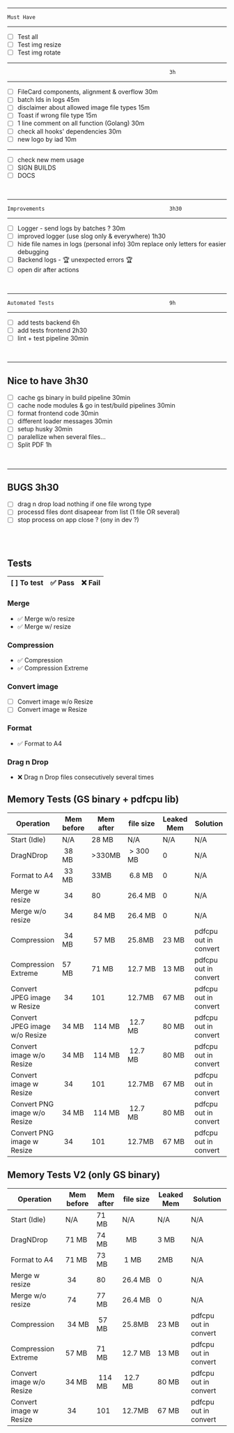 - -------------------------------------------------------------
    Must Have                                           
- -------------------------------------------------------------
- [ ] Test all
- [ ] Test img resize
- [ ] Test img rotate
- -------------------------------------------------------------
                                                        3h
- -------------------------------------------------------------
- [ ] FileCard components, alignment & overflow         30m
- [ ] batch Ids in logs                                 45m
- [ ] disclaimer about allowed image file types         15m
- [ ] Toast if wrong file type                          15m
- [ ] 1 line comment on all function (Golang)           30m
- [ ] check all hooks' dependencies                     30m
- [ ] new logo by iad                                   10m
---------------------------------------------------------------
- [ ] check new mem usage       
- [ ] SIGN BUILDS
- [ ] DOCS
<br/>

---------------------------------------------------------------
    Improvements                                        3h30
---------------------------------------------------------------
- [ ]  Logger - send logs by batches ?                  30m 
- [ ] improved logger (use slog only & everywhere)      1h30 
- [ ] hide file names in logs (personal info)           30m
        replace only letters for easier debugging 
- [ ] Backend logs - 🏆 unexpected errors 🏆
- [ ] open dir after actions 
<br/>

---------------------------------------------------------------
    Automated Tests                                     9h
---------------------------------------------------------------
- [ ] add tests backend                                 6h
- [ ] add tests frontend                                2h30 
- [ ] lint + test pipeline                              30min 
<br/>

---------------------------------------------------------------
   Nice to have                                         3h30
---------------------------------------------------------------
- [ ] cache gs binary in build pipeline                 30min 
- [ ] cache node modules & go in test/build pipelines   30min 
- [ ] format frontend code                              30min 
- [ ] different loader messages                         30min 
- [ ] setup husky                                       30min 
- [ ] paralellize when several files... 
- [ ] Split PDF                                         1h 
<br/>

---------------------------------------------------------------
   BUGS                                         3h30
---------------------------------------------------------------
- [ ] drag n drop load nothing if one file wrong type
- [ ] processd files dont disapeear from list (1 file OR several)
- [ ] stop process on app close ? (ony in dev ?)

<br/>
<br/>


## Tests

| [ ] To test | ✅ Pass  | ❌ Fail |
| ------------ | -------- | ------- |

### Merge
- ✅ Merge w/o resize
- ✅ Merge w/ resize
### Compression
- ✅ Compression
- ✅ Compression Extreme
### Convert image
- [ ] Convert image w/o Resize
- [ ] Convert image w Resize
### Format
- ✅ Format to A4
### Drag n Drop
- ❌ Drag n Drop files consecutively several times

## Memory Tests (GS binary + pdfcpu lib)
| Operation | Mem before | Mem after | file size | Leaked Mem | Solution |
| ------------ | ----- | ----- | ----- | ----- | ----- |
| Start (Idle) | N/A | 28 MB | N/A | N/A | N/A |
| DragNDrop | 38 MB | >330MB | > 300 MB | 0 | N/A |
| Format to A4 | 33 MB | 33MB | 6.8 MB | 0 | N/A |
| Merge w resize | 34 | 80 | 26.4 MB | 0 | N/A |
| Merge w/o resize | 34 | 84 MB| 26.4 MB | 0 | N/A |
| Compression | 34 MB| 57 MB | 25.8MB | 23 MB | pdfcpu out in convert |
| Compression Extreme | 57 MB | 71 MB | 12.7 MB | 13 MB | pdfcpu out in convert |
| Convert JPEG image w Resize | 34 | 101 | 12.7MB | 67 MB | pdfcpu out in convert |
| Convert JPEG image w/o Resize | 34 MB | 114 MB | 12.7 MB| 80 MB | pdfcpu out in convert |
| Convert  image w/o Resize | 34 MB | 114 MB | 12.7 MB| 80 MB | pdfcpu out in convert |
| Convert  image w Resize | 34 | 101 | 12.7MB | 67 MB | pdfcpu out in convert |
| Convert PNG image w/o Resize | 34 MB | 114 MB | 12.7 MB| 80 MB | pdfcpu out in convert |
| Convert PNG image w Resize | 34 | 101 | 12.7MB | 67 MB | pdfcpu out in convert |

## Memory Tests V2 (only GS binary)
| Operation | Mem before | Mem after | file size | Leaked Mem | Solution |
| ------------ | ----- | ----- | ----- | ----- | ----- |
| Start (Idle) | N/A | 71 MB | N/A | N/A | N/A |
| DragNDrop | 71 MB | 74 MB |  MB | 3 MB | N/A |
| Format to A4 |71 MB | 73 MB | 1 MB | 2MB | N/A |
| Merge w resize | 34 | 80 | 26.4 MB | 0 | N/A |
| Merge w/o resize | 74 | 77 MB| 26.4 MB | 0 | N/A |
| Compression | 34 MB| 57 MB | 25.8MB | 23 MB | pdfcpu out in convert |
| Compression Extreme | 57 MB | 71 MB | 12.7 MB | 13 MB | pdfcpu out in convert |
| Convert image w/o Resize | 34 MB | 114 MB | 12.7 MB| 80 MB | pdfcpu out in convert |
| Convert image w Resize | 34 | 101 | 12.7MB | 67 MB | pdfcpu out in convert |
